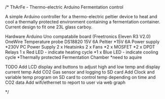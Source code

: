 /*
  ThArFe - Thermo-electric Arduino Fermentation control
  
  A simple Arduino controller for a thermo-electric peltier device to
  heat and cool a thermally protected environment containing a 
  fermentation container.  Current design to fit one 23L glass carboy.
  
  Hardware
  Arduino Uno compatabile board (Freetronics Eleven R3 V2.0)
  OneWire Temperature probe DS18820
  15V 6A Peltier
  *15V 6A Power supply
  *230V PC Power Supply
  2 x Heatsinks
  2 x Fans
  *2 x MOSFET
  *2 x DPDT Relays
  1 x Red LED - indicate heating cycle
  *1 x Blue LED - indicate cooling cycle
  *Thermally protected Fermentation Chamber
  *need to aquire
  
  TODO
  Add LCD display and buttons to adjust high and low temp and display current temp
  Add CO2 Gas sensor and logging to SD card
  Add Clock and variable temp program on SD card to control temp depending on time and CO2 data
  Add wifi/ethernet to report to user via web graph
    
*/
